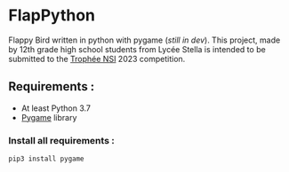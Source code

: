 # FlapPython
Flappy Bird written in python with pygame (_still in dev_).
This project, made by 12th grade high school students from Lycée Stella is intended to be submitted to the [Trophée NSI](https://trophees-nsi.fr/) 2023 competition.

## Requirements :
- At least Python 3.7
- [Pygame](https://github.com/pygame/pygame) library

### Install all requirements :
```
pip3 install pygame
```